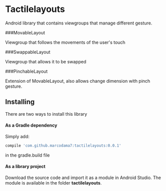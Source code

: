 # Tactilelayouts

Android library that contains viewgroups that manage different gesture.

###MovableLayout

Viewgroup that follows the movements of the user's touch


###SwappableLayout 

Viewgroup that allows it to be swapped


###PinchableLayout

Extension of MovableLayout, also allows change dimension with pinch gesture.



## Installing

There are two ways to install this library

#### As a Gradle dependency

Simply add:

```groovy
compile 'com.github.marcodama7:tactilelayouts:0.0.1'
```
in the gradle.build file

#### As a library project

Download the source code and import it as a module in Android Studio. The module is available in the folder **tactilelayouts**. 
